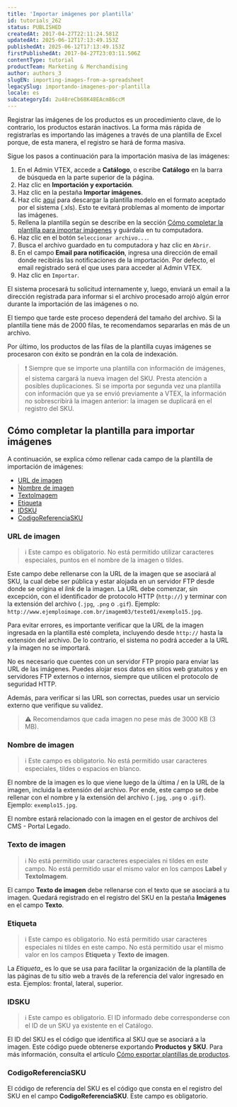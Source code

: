```yaml
---
title: 'Importar imágenes por plantilla'
id: tutorials_262
status: PUBLISHED
createdAt: 2017-04-27T22:11:24.581Z
updatedAt: 2025-06-12T17:13:49.153Z
publishedAt: 2025-06-12T17:13:49.153Z
firstPublishedAt: 2017-04-27T23:03:11.506Z
contentType: tutorial
productTeam: Marketing & Merchandising
author: authors_3
slugEN: importing-images-from-a-spreadsheet
legacySlug: importando-imagenes-por-plantilla
locale: es
subcategoryId: 2u48reCb68K48EAcm86ccM
---
```


Registrar las imágenes de los productos es un procedimiento clave, de lo contrario, los productos estarán inactivos. La forma más rápida de registrarlas es importando las imágenes a través de una plantilla de Excel porque, de esta manera, el registro se hará de forma masiva.

Sigue los pasos a continuación para la importación masiva de las imágenes:

1. En el Admin VTEX, accede a __Catálogo__, o escribe __Catálogo__ en la barra de búsqueda en la parte superior de la página.
2. Haz clic en **Importación y exportación**.
3. Haz clic en la pestaña **Importar imágenes**.
4. Haz clic [aquí](https://docs.google.com/spreadsheets/d/17ItiEncnnioxLZFLiKDTxs5Yj0D6tn-i/edit?usp=sharing&ouid=115538149359194322936&rtpof=true&sd=true) para descargar la plantilla modelo en el formato aceptado por el sistema (.xls). Esto te evitará problemas al momento de importar las imágenes.
5. Rellena la plantilla según se describe en la sección [Cómo completar la plantilla para importar imágenes](#como-completar-la-plantilla-para-importar-imagenes) y guárdala en tu computadora.
6. Haz clic en el botón <i class="fas fa-folder-open"></i> `Seleccionar archivo...`.
7. Busca el archivo guardado en tu computadora y haz clic en `Abrir`.
8. En el campo **Email para notificación**, ingresa una dirección de email donde recibirás las notificaciones de la importación. Por defecto, el email registrado será el que uses para acceder al Admin VTEX.
9. Haz clic en `Importar`.

El sistema procesará tu solicitud internamente y, luego, enviará un email a la dirección registrada para informar si el archivo procesado arrojó algún error durante la importación de las imágenes o no.

El tiempo que tarde este proceso dependerá del tamaño del archivo. Si la plantilla tiene más de 2000 filas, te recomendamos separarlas en más de un archivo.

Por último, los productos de las filas de la plantilla cuyas imágenes se procesaron con éxito se pondrán en la cola de indexación.

> ❗ Siempre que se importe una plantilla con información de imágenes, el sistema cargará la nueva imagen del SKU. Presta atención a posibles duplicaciones. Si se importa por segunda vez una plantilla con información que ya se envió previamente a VTEX, la información no sobrescribirá la imagen anterior: la imagen se duplicará en el registro del SKU.

## Cómo completar la plantilla para importar imágenes

A continuación, se explica cómo rellenar cada campo de la plantilla de importación de imágenes:

- [URL de imagen](#url-de-imagen)
- [Nombre de imagen](#nombre-de-imagen)
- [TextoImagem](#texto-de-imagen)
- [Etiqueta](#etiqueta)
- [IDSKU](#idsku)
- [CodigoReferenciaSKU](#codigoreferenciasku)

### URL de imagen

> ℹ️ Este campo es obligatorio. No está permitido utilizar caracteres especiales, puntos en el nombre de la imagen o tildes.

Este campo debe rellenarse con la URL de la imagen que se asociará al SKU, la cual debe ser pública y estar alojada en un servidor FTP desde donde se origina el _link_ de la imagen. La URL debe comenzar, sin excepción, con el identificador de protocolo HTTP (`http://`) y terminar con la extensión del archivo (`.jpg`, `.png` o `.gif`). Ejemplo: `http://www.ejemploimage.com.br/imagem03/teste01/exemplo15.jpg`.

Para evitar errores, es importante verificar que la URL de la imagen ingresada en la plantilla esté completa, incluyendo desde `http://` hasta la extensión del archivo. De lo contrario, el sistema no podrá acceder a la URL y la imagen no se importará.

No es necesario que cuentes con un servidor FTP propio para enviar las URL de las imágenes. Puedes alojar esos datos en sitios web gratuitos y en servidores FTP externos o internos, siempre que utilicen el protocolo de seguridad HTTP.

Además, para verificar si las URL son correctas, puedes usar un servicio externo que verifique su validez.

> ⚠️ Recomendamos que cada imagen no pese más de 3000 KB (3 MB).

### Nombre de imagen

> ℹ️ Este campo es obligatorio. No está permitido usar caracteres especiales, tildes o espacios en blanco.

El nombre de la imagen es lo que viene luego de la última / en la URL de la imagen, incluida la extensión del archivo. Por ende, este campo se debe rellenar con el nombre y la extensión del archivo (`.jpg`, `.png` o `.gif`). Ejemplo: `exemplo15.jpg`.

El nombre estará relacionado con la imagen en el gestor de archivos del CMS - Portal Legado.

### Texto de imagen

> ℹ️ No está permitido usar caracteres especiales ni tildes en este campo.
> No está permitido usar el mismo valor en los campos **Label** y **TextoImagem**.

El campo __Texto de imagen__ debe rellenarse con el texto que se asociará a tu imagen. Quedará registrado en el registro del SKU en la pestaña __Imágenes__ en el campo __Texto__.

### Etiqueta

> ℹ️ Este campo es obligatorio. No está permitido usar caracteres especiales ni tildes en este campo.
> No está permitido usar el mismo valor en los campos **Etiqueta** y **Texto de imagen**.

La _Etiqueta__ es lo que se usa para facilitar la organización de la plantilla de las páginas de tu sitio web a través de la referencia del valor ingresado en esta. Ejemplos: frontal, lateral, superior.

### IDSKU

> ℹ️ Este campo es obligatorio. El ID informado debe corresponderse con el ID de un SKU ya existente en el Catálogo.

El ID del SKU es el código que identifica al SKU que se asociará a la imagen. Este código puede obtenerse exportando **Productos y SKU**. Para más información, consulta el artículo [Cómo exportar plantillas de productos](/es/tutorial/how-to-export-a-product-spreadsheet--2sIroGeqZqaN3NAvaSGwWV).

### CodigoReferenciaSKU

El código de referencia del SKU es el código que consta en el registro del SKU en el campo **CodigoReferenciaSKU**. Este campo es obligatorio.
